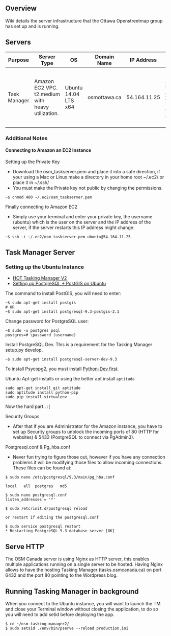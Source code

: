 ## Overview

Wiki details the server infrastructure that the Ottawa Openstreetmap group has set up and is running.

## Servers

| Purpose | Server Type | OS | Domain Name | IP Address | Notes |
|---------|-------------|----|-------------|------------|-------|
| Task Manager | Amazon EC2 VPC. t2.medium with heavy utilization. | Ubuntu 14.04 LTS x64 | osmottawa.ca | 54.164.11.25 | Running HOT [Task Manager v2](https://github.com/hotosm/osm-tasking-manager2). 1 year term on ec2 instance. |

### Additional Notes

#### Connecting to Amazon an EC2 Instance

Setting up the Private Key

+ Download the osm_taskserver.pem and place it into a safe direction, if your using a Mac or Linux make a directory in your home root ~/.ec2/ or place it in ~/.ssh/
+ You must make the Private key not public by changing the permissions.

```
~$ chmod 400 ~/.ec2/osm_taskserver.pem
```

Finally connecting to Amazon EC2

+ Simply use your terminal and enter your private key, the username (ubuntu) which is the user on the server and the IP address of the server, if the server restarts this IP address might change.

```
~$ ssh -i ~/.ec2/osm_taskserver.pem ubuntu@54.164.11.25
```

## Task Manager Server

### Setting up the Ubuntu Instance

+ [HOT Tasking Manager V2](https://github.com/hotosm/osm-tasking-manager2)
+ [Setting up PostgreSQL + PostGIS on Ubuntu](https://help.ubuntu.com/community/PostgreSQL)

The command to install PostGIS, you will need to enter:
```
~$ sudo apt-get install postgis
# OR
~$ sudo apt-get install postgresql-9.3-postgis-2.1
```

Change password for PostgreSQL user:
```
~$ sudo -u postgres psql
postgres=# \password (username)
```

Install PostgreSQL Dev. This is a requirement for the Tasking Manager setup.py develop.
```
~$ sudo apt-get install postgresql-server-dev-9.3
```

To install Psycopg2, you must install [Python-Dev first](http://stackoverflow.com/questions/5420789/how-to-install-psycopg2-with-pip-on-python).

Ubuntu Apt-get installs or using the better apt install `aptitude`

```
sudo apt-get install git aptitude
sudo aptitude install python-pip
sudo pip install virtualenv
```

Now the hard part.. :(

Security Groups

+ After that if you are Administrator for the Amazon instance, you have to set up Security groups to unblock the incoming ports of 80 (HTTP for websites) & 5432 (PostgreSQL to connect via PgAdmin3).

Postgresql.conf & Pg_hba.conf

+ Never fun trying to figure those out, however if you have any connection problems it will be modifying those files to allow incoming connections. These files can be found at:

```
$ sudo nano /etc/postgresql/9.3/main/pg_hba.conf

local   all  postgres   md5

$ sudo nano postgresql.conf
listen_addresses = '*'

$ sudo /etc/init.d/postgresql reload

or restart if editing the postgresql.conf

$ sudo service postgresql restart
* Restarting PostgreSQL 9.3 database server [OK]
```

## Serve HTTP

The OSM Canada server is using Nginx as HTTP server, this enables multiple applications running on a single server to be hosted. Having Nginx allows to have the hosting Tasking Manager (tasks.osmcanada.ca) on port 6432 and the port 80 pointing to the Wordpress blog.

## Running Tasking Manager in background

When you connect to the Ubuntu instance, you will want to launch the TM and close your Terminal window without closing the application, to do so you will need to add setid before deploying the app.

```
$ cd ~/osm-tasking-manager2/
$ sudo setsid ./env/bin/pserve --reload production.ini
```
